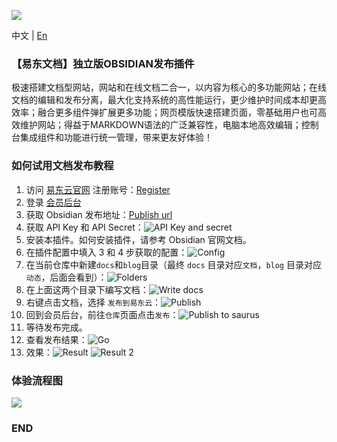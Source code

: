 ![](https://pic.ydc.asia/bn/buildBanner_C.png)

中文 | [En](https://github.com/ydcteam/obsidian-doc-yun/blob/main/README-en.md)

### 【易东文档】独立版OBSIDIAN发布插件
极速搭建文档型网站，网站和在线文档二合一，以内容为核心的多功能网站；在线文档的编辑和发布分离，最大化支持系统的高性能运行，更少维护时间成本却更高效率；融合更多组件弹扩展更多功能；网页模版快速搭建页面，零基础用户也可高效维护网站；得益于MARKDOWN语法的广泛兼容性，电脑本地高效编辑；控制台集成组件和功能进行统一管理，带来更友好体验！

### 如何试用文档发布教程

1. 访问 [易东云官网](https://yun.ydc.show/index.html#/user/login) 注册账号：[Register](https://pic.ydc.asia/doc/readme_image.png)
2. 登录 [会员后台](https://yun.ydc.show/index.html#/user/login)
3. 获取 Obsidian 发布地址：[Publish url](https://pic.ydc.asia/doc/readme_image-1.png)
4. 获取 API Key 和 API Secret：![API Key and secret](https://pic.ydc.asia/doc/readme_image-2.png)
5. 安装本插件。如何安装插件，请参考 Obsidian 官网文档。
6. 在插件配置中填入 3 和 4 步获取的配置：![Config](https://pic.ydc.asia/doc/readme_image-3.png)
7. 在当前仓库中新建`docs`和`blog`目录（最终 `docs` 目录对应`文档`，`blog` 目录对应`动态`，后面会看到）：![Folders](https://pic.ydc.asia/doc/readme_image-4.png)
8. 在上面这两个目录下编写文档：![Write docs](https://pic.ydc.asia/doc/readme_image-5.png)
9. 右键点击文档，选择 `发布到易东云`：![Publish](https://pic.ydc.asia/doc/readme_image-6.png)
10. 回到会员后台，前往`仓库`页面点击`发布`：![Publish to saurus](https://pic.ydc.asia/doc/readme_image-7.png)
11. 等待发布完成。
12. 查看发布结果：![Go](https://pic.ydc.asia/doc/readme_image-8.png)
13. 效果：![Result](https://pic.ydc.asia/doc/readme_image-9.png) ![Result 2](https://pic.ydc.asia/doc/readme_image-10.png)

### 体验流程图

![](https://pic.ydc.asia/doc/doclaunch.png)

### END
